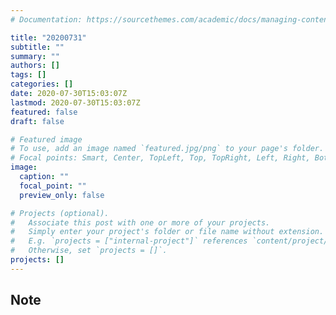 ```yaml
---
# Documentation: https://sourcethemes.com/academic/docs/managing-content/

title: "20200731"
subtitle: ""
summary: ""
authors: []
tags: []
categories: []
date: 2020-07-30T15:03:07Z
lastmod: 2020-07-30T15:03:07Z
featured: false
draft: false

# Featured image
# To use, add an image named `featured.jpg/png` to your page's folder.
# Focal points: Smart, Center, TopLeft, Top, TopRight, Left, Right, BottomLeft, Bottom, BottomRight.
image:
  caption: ""
  focal_point: ""
  preview_only: false

# Projects (optional).
#   Associate this post with one or more of your projects.
#   Simply enter your project's folder or file name without extension.
#   E.g. `projects = ["internal-project"]` references `content/project/deep-learning/index.md`.
#   Otherwise, set `projects = []`.
projects: []
---
```


## Note

